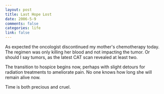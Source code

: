 ```yaml
--- 
layout: post
title: Last Hope Lost
date: 2006-5-9
comments: false
categories: life
link: false
---
```

As expected the oncologist discontinued my mother's chemotherapy today. The regimen was only killing her blood and not impacting the tumor. Or should I say tumors, as the latest CAT scan revealed at least two.

The transition to hospice begins now, perhaps with slight detours for radiation treatments to ameliorate pain. No one knows how long she will remain alive now.

Time is both precious and cruel.
